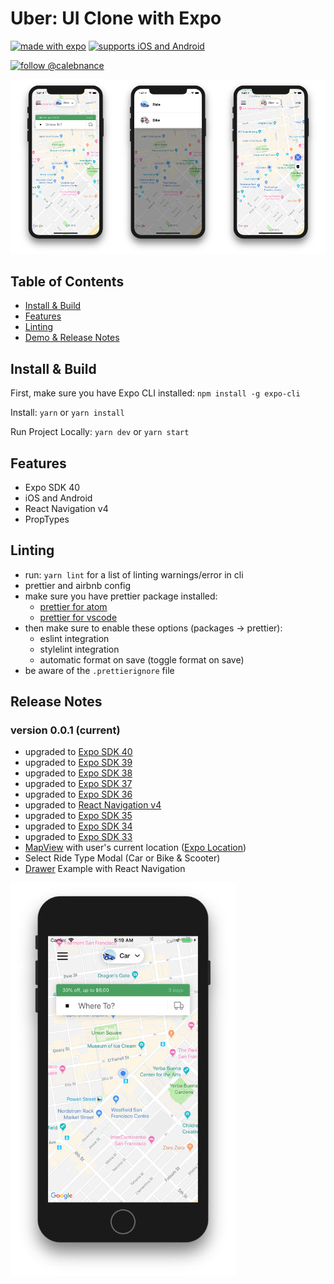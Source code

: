 # Uber: UI Clone with Expo

[![made with expo](https://img.shields.io/badge/MADE%20WITH%20EXPO-000.svg?style=for-the-badge&logo=expo&labelColor=4630eb&logoWidth=20)](https://github.com/expo/expo) [![supports iOS and Android](https://img.shields.io/badge/Platforms-Native-4630EB.svg?style=for-the-badge&logo=EXPO&labelColor=000&logoColor=fff)](https://github.com/expo/expo)

[![follow @calebnance](https://img.shields.io/twitter/follow/calebnance.svg?style=for-the-badge&logo=TWITTER&logoColor=FFFFFF&labelColor=00aced&logoWidth=20&color=lightgray)](https://twitter.com/calebnance)

<p align="center">
  <img src="screenshots/screenshare-3.png?raw=true" />
</p>

## Table of Contents

- [Install & Build](#install--build)
- [Features](#features)
- [Linting](#linting)
- [Demo & Release Notes](#release-notes)

## Install & Build

First, make sure you have Expo CLI installed: `npm install -g expo-cli`

Install: `yarn` or `yarn install`

Run Project Locally: `yarn dev` or `yarn start`

## Features

- Expo SDK 40
- iOS and Android
- React Navigation v4
- PropTypes

## Linting

- run: `yarn lint` for a list of linting warnings/error in cli
- prettier and airbnb config
- make sure you have prettier package installed:
  - [prettier for atom](https://atom.io/packages/prettier-atom)
  - [prettier for vscode](https://marketplace.visualstudio.com/items?itemName=esbenp.prettier-vscode)
- then make sure to enable these options (packages → prettier):
  - eslint integration
  - stylelint integration
  - automatic format on save (toggle format on save)
- be aware of the `.prettierignore` file

## Release Notes

### version 0.0.1 (current)

- upgraded to [Expo SDK 40](https://blog.expo.io/expo-sdk-40-is-now-available-d4d73e67da33)
- upgraded to [Expo SDK 39](https://dev.to/expo/expo-sdk-39-is-now-available-1lm8)
- upgraded to [Expo SDK 38](https://blog.expo.io/expo-sdk-38-is-now-available-ab6cd30ca2ee)
- upgraded to [Expo SDK 37](https://blog.expo.io/expo-sdk-37-is-now-available-dd5770f066a6)
- upgraded to [Expo SDK 36](https://blog.expo.io/expo-sdk-36-is-now-available-b91897b437fe)
- upgraded to [React Navigation v4](https://reactnavigation.org/docs/4.x/getting-started)
- upgraded to [Expo SDK 35](https://blog.expo.io/expo-sdk-35-is-now-available-beee0dfafbf4)
- upgraded to [Expo SDK 34](https://blog.expo.io/expo-sdk-34-is-now-available-4f7825239319)
- upgraded to [Expo SDK 33](https://blog.expo.io/expo-sdk-v33-0-0-is-now-available-52d1c99dfe4c)
- [MapView](https://docs.expo.io/versions/latest/sdk/map-view/) with user's current location ([Expo Location](https://docs.expo.io/versions/v32.0.0/sdk/location/))
- Select Ride Type Modal (Car or Bike & Scooter)
- [Drawer](https://reactnavigation.org/docs/en/drawer-navigator.html) Example with React Navigation

<p align="left">
  <img src="screenshots/screenshot-v0.0.1.jpg?raw=true" width="360" />
</p>
